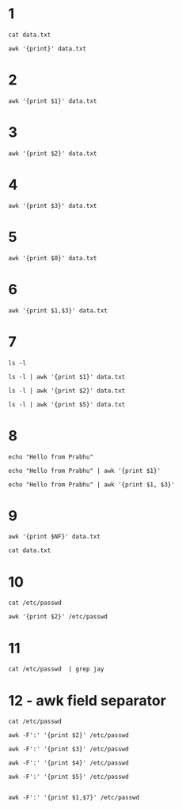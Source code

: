 # 1

```
cat data.txt
```

```
awk '{print}' data.txt
```

# 2

```
awk '{print $1}' data.txt
```

# 3

```
awk '{print $2}' data.txt
```

# 4

```
awk '{print $3}' data.txt
```

# 5

```
awk '{print $0}' data.txt
```

# 6

```
awk '{print $1,$3}' data.txt
```

# 7

```
ls -l
```

```
ls -l | awk '{print $1}' data.txt
```

```
ls -l | awk '{print $2}' data.txt
```

```
ls -l | awk '{print $5}' data.txt
```

# 8

```
echo "Hello from Prabhu"
```

```
echo "Hello from Prabhu" | awk '{print $1}'
```

```
echo "Hello from Prabhu" | awk '{print $1, $3}'
```

# 9

```
awk '{print $NF}' data.txt
```

```
cat data.txt
```

# 10

```
cat /etc/passwd
```

```
awk '{print $2}' /etc/passwd
```

# 11

```
cat /etc/passwd  | grep jay
```

# 12 - awk field separator

```
cat /etc/passwd

awk -F':' '{print $2}' /etc/passwd

awk -F':' '{print $3}' /etc/passwd

awk -F':' '{print $4}' /etc/passwd

awk -F':' '{print $5}' /etc/passwd


awk -F':' '{print $1,$7}' /etc/passwd
```